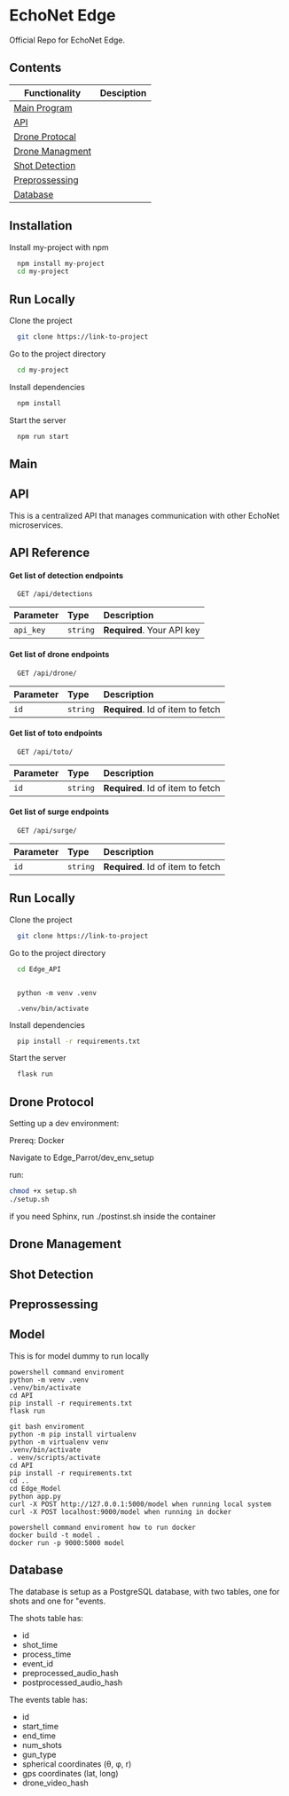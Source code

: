 
# EchoNet Edge

Official Repo for EchoNet Edge.
## Contents

| Functionality |     Desciption                                                      |
| ----------------- | ------------------------------------------------------------------ |
| [Main Program](#Main) |  |
| [API](#API) |  |
| [Drone Protocal](#Drone-Protocol) |  |
| [Drone Managment](#Drone-Management) |  |
| [Shot Detection](#Shot-Detection) |  |
| [Preprossessing](#Preprossessing) |  |
| [Database](#Database) |  |


## Installation

Install my-project with npm

```bash
  npm install my-project
  cd my-project
```
    
## Run Locally

Clone the project

```bash
  git clone https://link-to-project
```

Go to the project directory

```bash
  cd my-project
```

Install dependencies

```bash
  npm install
```

Start the server

```bash
  npm run start
```


## Main

## API
This is a centralized API that manages communication with other EchoNet microservices.
## API Reference

#### Get list of detection endpoints 

```http
  GET /api/detections
```

| Parameter | Type     | Description                |
| :-------- | :------- | :------------------------- |
| `api_key` | `string` | **Required**. Your API key |

#### Get list of drone endpoints 

```http
  GET /api/drone/
```

| Parameter | Type     | Description                       |
| :-------- | :------- | :-------------------------------- |
| `id`      | `string` | **Required**. Id of item to fetch |

#### Get list of toto endpoints 

```http
  GET /api/toto/
```

| Parameter | Type     | Description                       |
| :-------- | :------- | :-------------------------------- |
| `id`      | `string` | **Required**. Id of item to fetch |

#### Get list of surge endpoints 

```http
  GET /api/surge/
```

| Parameter | Type     | Description                       |
| :-------- | :------- | :-------------------------------- |
| `id`      | `string` | **Required**. Id of item to fetch |


## Run Locally

Clone the project

```bash
  git clone https://link-to-project
```

Go to the project directory

```bash
  cd Edge_API
```

```making a vitual enviroment

  python -m venv .venv

  .venv/bin/activate
```

Install dependencies

```bash
  pip install -r requirements.txt
```

Start the server

```bash
  flask run
```

## Drone Protocol
Setting up a dev environment:

Prereq: Docker

Navigate to Edge_Parrot/dev_env_setup

run:
```Bash
chmod +x setup.sh
./setup.sh
```
if you need Sphinx, run ./postinst.sh inside the container

## Drone Management 
## Shot Detection
## Preprossessing
## Model
This is for model dummy to run locally

```
powershell command enviroment
python -m venv .venv
.venv/bin/activate
cd API
pip install -r requirements.txt
flask run
```

```
git bash enviroment
python -m pip install virtualenv
python -m virtualenv venv
.venv/bin/activate
. venv/scripts/activate
cd API
pip install -r requirements.txt
cd ..
cd Edge_Model
python app.py
curl -X POST http://127.0.0.1:5000/model when running local system
curl -X POST localhost:9000/model when running in docker
```

```
powershell command enviroment how to run docker
docker build -t model .
docker run -p 9000:5000 model
```
## Database
The database is setup as a PostgreSQL database, with two tables, one for shots and one for "events.

The shots table has:
* id
* shot_time
* process_time
* event_id
* preprocessed_audio_hash
* postprocessed_audio_hash

The events table has:
* id
* start_time
* end_time
* num_shots
* gun_type
* spherical coordinates (θ, φ, r)
* gps coordinates (lat, long)
* drone_video_hash